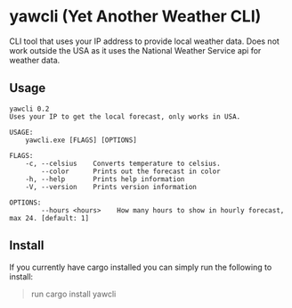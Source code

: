 # yawcli (Yet Another Weather CLI)

CLI tool that uses your IP address to provide local weather data. Does not work outside the USA as it uses the National Weather Service api for weather data.

## Usage

```
yawcli 0.2
Uses your IP to get the local forecast, only works in USA.

USAGE:
    yawcli.exe [FLAGS] [OPTIONS]

FLAGS:
    -c, --celsius    Converts temperature to celsius.
        --color      Prints out the forecast in color
    -h, --help       Prints help information
    -V, --version    Prints version information

OPTIONS:
        --hours <hours>    How many hours to show in hourly forecast, max 24. [default: 1]
```

## Install

If you currently have cargo installed you can simply run the following to install:

> run cargo install yawcli
